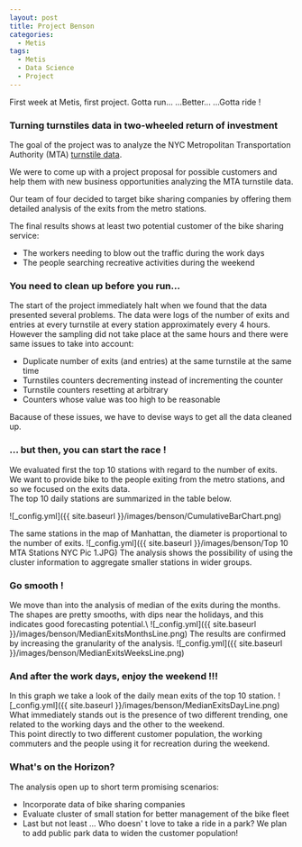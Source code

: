 ```yaml
---
layout: post
title: Project Benson
categories:
  - Metis
tags:
  - Metis
  - Data Science
  - Project
---
```


First week at Metis, first project. 
Gotta run... 
...Better... 
...Gotta ride !
  

### Turning turnstiles data in two-wheeled return of investment
 
The goal of the project was to analyze the NYC Metropolitan Transportation Authority (MTA) [turnstile data](http://web.mta.info/developers/turnstile.html "MTA Turnstile"). 

We were to come up with a project proposal for possible customers and help them with new business opportunities analyzing the MTA turnstile data.

Our team of four decided to target bike sharing companies by offering them detailed analysis of the exits from the metro stations.

The final results shows at least two potential customer of the bike sharing service:

* The workers needing to blow out the traffic during the work days
* The people searching recreative activities during the weekend

### You need to clean up before you run...

The start of the project immediately halt when we found that the data presented several problems.
The data were logs of the number of exits and entries at every turnstile at every station approximately every 4 hours.
However the sampling did not take place at the same hours and there were same issues to take into account:

* Duplicate number of exits (and entries) at the same turnstile at the same time
* Turnstiles counters decrementing instead of incrementing the counter
* Turnstile counters resetting at arbitrary 
* Counters whose value was too high to be reasonable

Bacause of these issues, we have to devise ways to get all the data cleaned up.

### ... but then, you can start the race !

We evaluated first the top 10 stations with regard to the number of exits.\
We want to provide bike to the people exiting from the metro stations, and so we focused on the exits data.\
The top 10 daily stations are summarized in the table below.

![_config.yml]({{ site.baseurl }}/images/benson/CumulativeBarChart.png)

The same stations in the map of Manhattan, the diameter is proportional to the number of exits.
![_config.yml]({{ site.baseurl }}/images/benson/Top 10 MTA Stations NYC Pic 1.JPG)
The analysis shows the possibility of using the cluster information to aggregate smaller stations in wider groups. 

### Go smooth !

We move than into the analysis of median of the exits during the months. The shapes are pretty smooths, with dips near the holidays, and this indicates good forecasting potential.\ 
![_config.yml]({{ site.baseurl }}/images/benson/MedianExitsMonthsLine.png)
The results are confirmed by increasing the granularity of the analysis.
![_config.yml]({{ site.baseurl }}/images/benson/MedianExitsWeeksLine.png)

### And after the work days, enjoy the weekend !!!
In this graph we take a look of the daily  mean exits of the top 10 station.
![_config.yml]({{ site.baseurl }}/images/benson/MedianExitsDayLine.png)
What immediately stands out is the presence of two different trending, one related to the working days and the other to the weekend.\
This point directly to two different customer population, the working commuters and the people using it for recreation during the weekend.

### What's on the Horizon?

The analysis open up to short term promising scenarios:

* Incorporate data of bike sharing companies
* Evaluate cluster of small station for better management of the bike fleet
* Last but not least ... Who doesn' t love to take a ride in a park? We plan to add public park data to widen the customer population!
